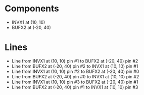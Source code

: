 # Components
- INVX1 at (10, 10)
- BUFX2 at (-20, 40)

# Lines
- Line from INVX1 at (10, 10) pin #1 to BUFX2 at (-20, 40) pin #2
- Line from BUFX2 at (-20, 40) pin #2 to INVX1 at (10, 10) pin #1
- Line from INVX1 at (10, 10) pin #2 to BUFX2 at (-20, 40) pin #0
- Line from BUFX2 at (-20, 40) pin #0 to INVX1 at (10, 10) pin #2
- Line from INVX1 at (10, 10) pin #3 to BUFX2 at (-20, 40) pin #1
- Line from BUFX2 at (-20, 40) pin #1 to INVX1 at (10, 10) pin #3
